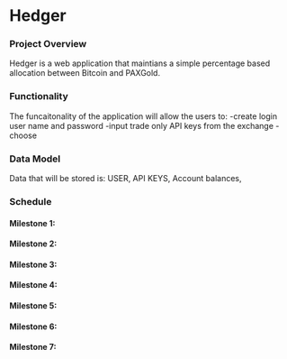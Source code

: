 # Hedger
### Project Overview
Hedger is a web application that maintians a simple percentage based allocation between Bitcoin and PAXGold.    
### Functionality
The funcaitonality of the application will allow the users to:
-create login user name and password
-input trade only API keys from the exchange 
-choose
### Data Model
Data that will be stored is: USER, API KEYS, Account balances, 
### Schedule
#### Milestone 1:
#### Milestone 2:
#### Milestone 3:
#### Milestone 4:
#### Milestone 5:
#### Milestone 6:
#### Milestone 7: